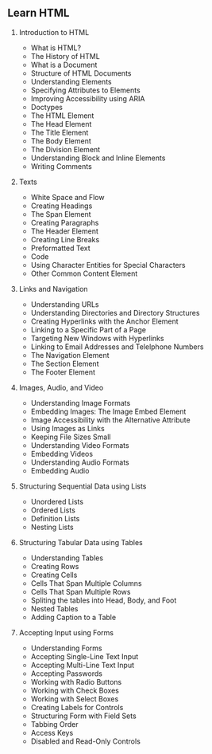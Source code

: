 ## Learn HTML

1. Introduction to HTML
    * What is HTML?
    * The History of HTML
    * What is a Document
    * Structure of HTML Documents
    * Understanding Elements
    * Specifying Attributes to Elements
    * Improving Accessibility using ARIA
    * Doctypes
    * The HTML Element
    * The Head Element
    * The Title Element
    * The Body Element
    * The Division Element
    * Understanding Block and Inline Elements
    * Writing Comments

2. Texts
    * White Space and Flow
    * Creating Headings
    * The Span Element
    * Creating Paragraphs
    * The Header Element
    * Creating Line Breaks
    * Preformatted Text
    * Code
    * Using Character Entities for Special Characters
    * Other Common Content Element

3. Links and Navigation
    * Understanding URLs
    * Understanding Directories and Directory Structures
    * Creating Hyperlinks with the Anchor Element
    * Linking to a Specific Part of a Page
    * Targeting New Windows with Hyperlinks
    * Linking to Email Addresses and Telelphone Numbers
    * The Navigation Element
    * The Section Element
    * The Footer Element

4. Images, Audio, and Video
    * Understanding Image Formats
    * Embedding Images: The Image Embed Element
    * Image Accessibility with the Alternative Attribute
    * Using Images as Links
    * Keeping File Sizes Small
    * Understanding Video Formats
    * Embedding Videos
    * Understanding Audio Formats
    * Embedding Audio

5. Structuring Sequential Data using Lists
    * Unordered Lists
    * Ordered Lists
    * Definition Lists
    * Nesting Lists

6. Structuring Tabular Data using Tables
    * Understanding Tables
    * Creating Rows
    * Creating Cells
    * Cells That Span Multiple Columns
    * Cells That Span Multiple Rows
    * Spliting the tables into Head, Body, and Foot
    * Nested Tables
    * Adding Caption to a Table

7. Accepting Input using Forms
    * Understanding Forms
    * Accepting Single-Line Text Input
    * Accepting Multi-Line Text Input
    * Accepting Passwords
    * Working with Radio Buttons
    * Working with Check Boxes
    * Working with Select Boxes
    * Creating Labels for Controls
    * Structuring Form with Field Sets
    * Tabbing Order
    * Access Keys
    * Disabled and Read-Only Controls